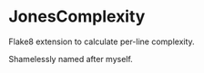 # JonesComplexity

Flake8 extension to calculate per-line complexity.

Shamelessly named after myself.
